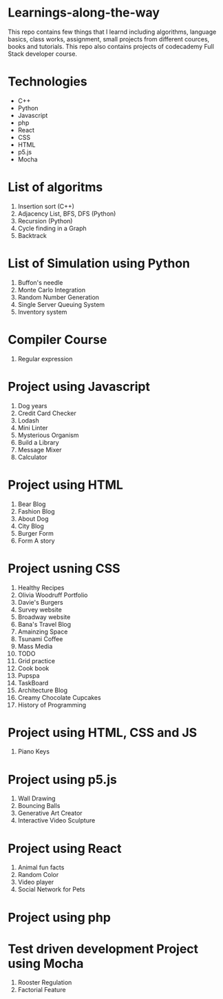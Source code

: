 # Learnings-along-the-way
This repo contains few things that I learnd including algorithms, language basics, class works, assignment, small projects from different cources, books and tutorials. This repo also contains projects of codecademy Full Stack developer course.

# Technologies
* C++
* Python
* Javascript
* php
* React 
* CSS
* HTML
* p5.js
* Mocha

# List of algoritms
1. Insertion sort (C++)
2. Adjacency List, BFS, DFS (Python) 
3. Recursion (Python)
4. Cycle finding in a Graph
5. Backtrack

# List of Simulation using Python
1. Buffon's needle
2. Monte Carlo Integration 
3. Random Number Generation
4. Single Server Queuing System
5. Inventory system

# Compiler Course
1. Regular expression

# Project using Javascript 
1. Dog years
2. Credit Card Checker
3. Lodash
4. Mini Linter
5. Mysterious Organism
6. Build a Library
7. Message Mixer
8. Calculator

# Project using HTML
1. Bear Blog
2. Fashion Blog
3. About Dog
4. City Blog
5. Burger Form
6. Form A story

# Project usning CSS
1. Healthy Recipes
2. Olivia Woodruff Portfolio
3. Davie's Burgers
4. Survey website
5. Broadway website
6. Bana's Travel Blog
7. Amainzing Space
8. Tsunami Coffee
9. Mass Media
10. TODO
11. Grid practice
12. Cook book
13. Pupspa
14. TaskBoard
15. Architecture Blog
16. Creamy Chocolate Cupcakes
17. History of Programming
 
# Project using HTML, CSS and JS
1. Piano Keys

# Project using p5.js
1. Wall Drawing
2. Bouncing Balls
3. Generative Art Creator
4. Interactive Video Sculpture

# Project using React
1. Animal fun facts
2. Random Color
3. Video player
4. Social Network for Pets

# Project using php

# Test driven development Project using Mocha
1. Rooster Regulation
2. Factorial Feature

